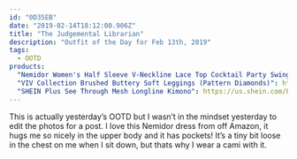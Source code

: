 ```yaml
---
id: "0D35EB"
date: "2019-02-14T18:12:00.906Z"
title: "The Judgemental Librarian"
description: "Outfit of the Day for Feb 13th, 2019"
tags:
  - OOTD
products:
  "Nemidor Women's Half Sleeve V-Neckline Lace Top Cocktail Party Swing Dress": https://www.amazon.com/exec/obidos/ASIN/B078NQNKCF/curvyandtrans-20
  "VIV Collection Brushed Buttery Soft Leggings (Pattern Diamonds)": https://www.amazon.com/exec/obidos/ASIN/B073H9TYRS/curvyandtrans-20
  "SHEIN Plus See Through Mesh Longline Kimono": https://us.shein.com/Plus-See-Through-Mesh-Longline-Kimono-p-447628-cat-1940.html
---
```

This is actually yesterday’s OOTD but I wasn’t in the mindset yesterday to edit the photos for a post. I love this Nemidor dress from off Amazon, it hugs me so nicely in the upper body and it has pockets! It’s a tiny bit loose in the chest on me when I sit down, but thats why I wear a cami with it.
